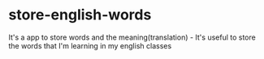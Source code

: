 # store-english-words
It's a app to store words and the meaning(translation) - It's useful to store the words that I'm learning in my english classes
